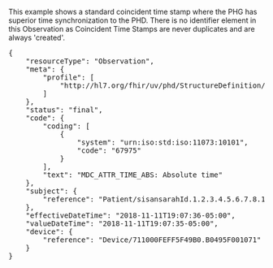 This example shows a standard coincident time stamp where the PHG has superior time synchronization to the PHD. There is no identifier element in this Observation as Coincident Time Stamps are never duplicates and are always 'created'.

<pre>
{
	"resourceType": "Observation",
	"meta": {
		"profile": [
			"http://hl7.org/fhir/uv/phd/StructureDefinition/PhdCoincidentTimeStampObservation"
		]
	},
	"status": "final",
	"code": {
		"coding": [
			{
				"system": "urn:iso:std:iso:11073:10101",
				"code": "67975"
			}
		],
		"text": "MDC_ATTR_TIME_ABS: Absolute time"
	},
	"subject": {
		"reference": "Patient/sisansarahId.1.2.3.4.5.6.7.8.10"
	},
	"effectiveDateTime": "2018-11-11T19:07:36-05:00",
	"valueDateTime": "2018-11-11T19:07:35-05:00",
	"device": {
		"reference": "Device/711000FEFF5F49B0.B0495F001071"
	}
}
</pre>